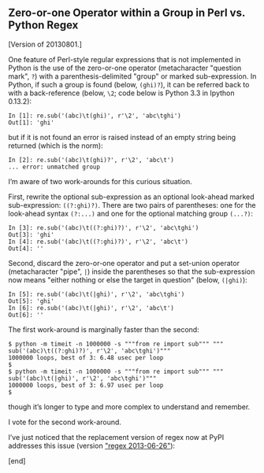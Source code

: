 ## Zero-or-one Operator within a Group in Perl vs. Python Regex

[Version of 20130801.]

One feature of Perl-style regular expressions that is not implemented in Python is the use of the zero-or-one operator (metacharacter "question mark", `?`) with a parenthesis-delimited "group" or marked sub-expression. In Python, if such a group is found (below, `(ghi)?`), it can be referred back to with a back-reference (below, `\2`; code below is Python 3.3 in Ipython 0.13.2):

~~~
In [1]: re.sub('(abc)\t(ghi)', r'\2', 'abc\tghi')
Out[1]: 'ghi'
~~~

but if it is not found an error is raised instead of an empty string being returned (which is the norm):

~~~
In [2]: re.sub('(abc)\t(ghi)?', r'\2', 'abc\t') 
... error: unmatched group
~~~

I’m aware of two work-arounds for this curious situation.

First, rewrite the optional sub-expression as an optional look-ahead marked sub-expression: `((?:ghi)?)`. There are two pairs of parentheses: one for the look-ahead syntax `(?:...)` and one for the optional matching group `(...?)`:

~~~
In [3]: re.sub('(abc)\t((?:ghi)?)', r'\2', 'abc\tghi') 
Out[3]: 'ghi' 
In [4]: re.sub('(abc)\t((?:ghi)?)', r'\2', 'abc\t') 
Out[4]: ''
~~~

Second, discard the zero-or-one operator and put a set-union operator (metacharacter "pipe", `|`) inside the parentheses so that the sub-expression now means "either nothing or else the target in question" (below, `(|ghi)`):

~~~
In [5]: re.sub('(abc)\t(|ghi)', r'\2', 'abc\tghi') 
Out[5]: 'ghi' 
In [6]: re.sub('(abc)\t(|ghi)', r'\2', 'abc\t') 
Out[6]: ''
~~~

The first work-around is marginally faster than the second:

~~~
$ python -m timeit -n 1000000 -s """from re import sub""" """
sub('(abc)\t((?:ghi)?)', r'\2', 'abc\tghi')"""
1000000 loops, best of 3: 6.48 usec per loop 
$ 
$ python -m timeit -n 1000000 -s """from re import sub""" """
sub('(abc)\t(|ghi)', r'\2', 'abc\tghi')"""
1000000 loops, best of 3: 6.97 usec per loop 
$
~~~

though it’s longer to type and more complex to understand and remember.

I vote for the second work-around.

I’ve just noticed that the replacement version of regex now at PyPI addresses this issue (version ["regex 2013-06-26"](https://pypi.python.org/pypi/regex)):

[end]
